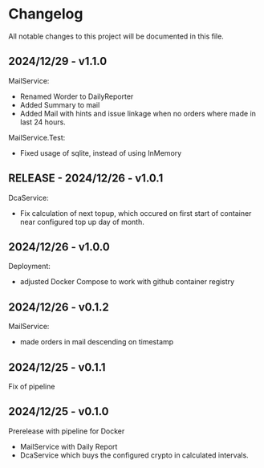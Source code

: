 # Changelog

All notable changes to this project will be documented in this file.

## 2024/12/29 - v1.1.0
MailService:
- Renamed Worder to DailyReporter
- Added Summary to mail
- Added Mail with hints and issue linkage when no orders where made in last 24 hours.

MailService.Test:
- Fixed usage of sqlite, instead of using InMemory

## RELEASE - 2024/12/26 - v1.0.1
DcaService:
- Fix calculation of next topup, which occured on first start of container near configured top up day of month.

## 2024/12/26 - v1.0.0
Deployment:
- adjusted Docker Compose to work with github container registry

## 2024/12/26 - v0.1.2
MailService:
- made orders in mail descending on timestamp

## 2024/12/25 - v0.1.1
Fix of pipeline

## 2024/12/25 - v0.1.0
Prerelease with pipeline for Docker

- MailService with Daily Report
- DcaService which buys the configured crypto in calculated intervals. 
